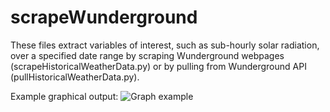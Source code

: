 # scrapeWunderground
These files extract variables of interest, such as sub-hourly solar radiation, over a specified date range by scraping Wunderground webpages (scrapeHistoricalWeatherData.py) or by pulling from Wunderground API (pullHistoricalWeatherData.py).

Example graphical output:
![Graph example](Solar_Radiation_Near_Mt_Bigelow_2011_to_2015.jpg)
